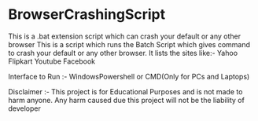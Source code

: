 # BrowserCrashingScript
This is a .bat extension script which can crash your default or any other browser
This is a script which runs the Batch Script which gives command to crash your default or any other browser.
It lists the sites like:-
Yahoo
Flipkart
Youtube
Facebook

Interface to Run :- WindowsPowershell or CMD(Only for PCs and Laptops)


Disclaimer :- This project is for Educational Purposes and is not made to harm anyone. Any harm caused due this project will not be the liability of developer

